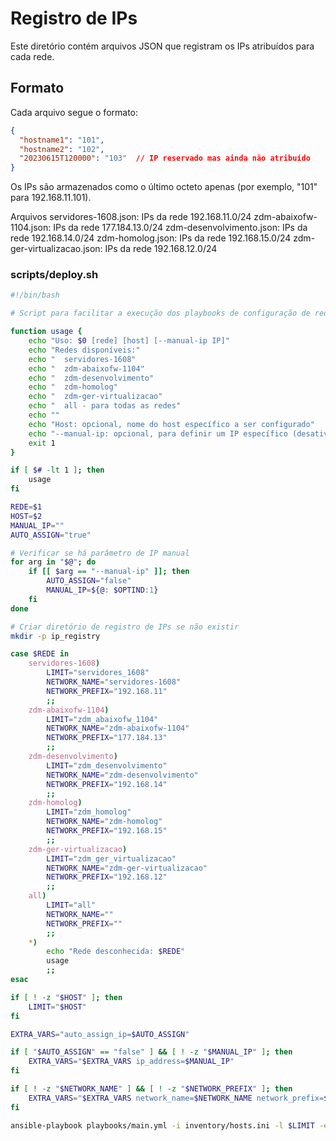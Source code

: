 # Registro de IPs

Este diretório contém arquivos JSON que registram os IPs atribuídos para cada rede.

## Formato

Cada arquivo segue o formato:

```json
{
  "hostname1": "101",
  "hostname2": "102",
  "20230615T120000": "103"  // IP reservado mas ainda não atribuído
}
```

Os IPs são armazenados como o último octeto apenas (por exemplo, "101" para 192.168.11.101).

Arquivos
servidores-1608.json: IPs da rede 192.168.11.0/24
zdm-abaixofw-1104.json: IPs da rede 177.184.13.0/24
zdm-desenvolvimento.json: IPs da rede 192.168.14.0/24
zdm-homolog.json: IPs da rede 192.168.15.0/24
zdm-ger-virtualizacao.json: IPs da rede 192.168.12.0/24

### scripts/deploy.sh
```bash
#!/bin/bash

# Script para facilitar a execução dos playbooks de configuração de rede

function usage {
    echo "Uso: $0 [rede] [host] [--manual-ip IP]"
    echo "Redes disponíveis:"
    echo "  servidores-1608"
    echo "  zdm-abaixofw-1104"
    echo "  zdm-desenvolvimento"
    echo "  zdm-homolog"
    echo "  zdm-ger-virtualizacao"
    echo "  all - para todas as redes"
    echo ""
    echo "Host: opcional, nome do host específico a ser configurado"
    echo "--manual-ip: opcional, para definir um IP específico (desativa a atribuição automática)"
    exit 1
}

if [ $# -lt 1 ]; then
    usage
fi

REDE=$1
HOST=$2
MANUAL_IP=""
AUTO_ASSIGN="true"

# Verificar se há parâmetro de IP manual
for arg in "$@"; do
    if [[ $arg == "--manual-ip" ]]; then
        AUTO_ASSIGN="false"
        MANUAL_IP=${@: $OPTIND:1}
    fi
done

# Criar diretório de registro de IPs se não existir
mkdir -p ip_registry

case $REDE in
    servidores-1608)
        LIMIT="servidores_1608"
        NETWORK_NAME="servidores-1608"
        NETWORK_PREFIX="192.168.11"
        ;;
    zdm-abaixofw-1104)
        LIMIT="zdm_abaixofw_1104"
        NETWORK_NAME="zdm-abaixofw-1104"
        NETWORK_PREFIX="177.184.13"
        ;;
    zdm-desenvolvimento)
        LIMIT="zdm_desenvolvimento"
        NETWORK_NAME="zdm-desenvolvimento"
        NETWORK_PREFIX="192.168.14"
        ;;
    zdm-homolog)
        LIMIT="zdm_homolog"
        NETWORK_NAME="zdm-homolog"
        NETWORK_PREFIX="192.168.15"
        ;;
    zdm-ger-virtualizacao)
        LIMIT="zdm_ger_virtualizacao"
        NETWORK_NAME="zdm-ger-virtualizacao"
        NETWORK_PREFIX="192.168.12"
        ;;
    all)
        LIMIT="all"
        NETWORK_NAME=""
        NETWORK_PREFIX=""
        ;;
    *)
        echo "Rede desconhecida: $REDE"
        usage
        ;;
esac

if [ ! -z "$HOST" ]; then
    LIMIT="$HOST"
fi

EXTRA_VARS="auto_assign_ip=$AUTO_ASSIGN"

if [ "$AUTO_ASSIGN" == "false" ] && [ ! -z "$MANUAL_IP" ]; then
    EXTRA_VARS="$EXTRA_VARS ip_address=$MANUAL_IP"
fi

if [ ! -z "$NETWORK_NAME" ] && [ ! -z "$NETWORK_PREFIX" ]; then
    EXTRA_VARS="$EXTRA_VARS network_name=$NETWORK_NAME network_prefix=$NETWORK_PREFIX"
fi

ansible-playbook playbooks/main.yml -i inventory/hosts.ini -l $LIMIT -e "$EXTRA_VARS"
```